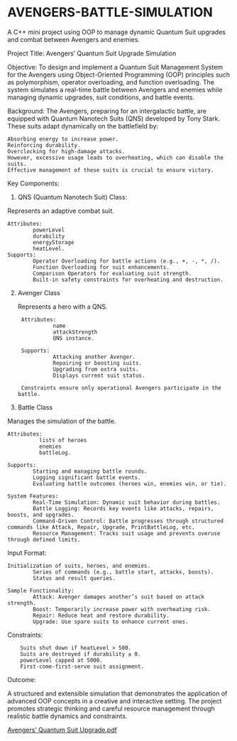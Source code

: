# AVENGERS-BATTLE-SIMULATION
A C++ mini project using OOP to manage dynamic Quantum Suit upgrades and combat between Avengers and enemies.

Project Title: Avengers’ Quantum Suit Upgrade Simulation

Objective:
  To design and implement a Quantum Suit Management System for the Avengers using Object-Oriented Programming (OOP) principles such as polymorphism, operator overloading, and    function overloading. The system simulates a real-time battle between Avengers and enemies while managing dynamic upgrades, suit conditions, and battle events.

Background:
  The Avengers, preparing for an intergalactic battle, are equipped with Quantum Nanotech Suits (QNS) developed by Tony Stark. These suits adapt dynamically on the battlefield   by:
    
    Absorbing energy to increase power.
    Reinforcing durability.
    Overclocking for high-damage attacks.
    However, excessive usage leads to overheating, which can disable the suits.
    Effective management of these suits is crucial to ensure victory.

Key Components:
1. QNS (Quantum Nanotech Suit) Class:

Represents an adaptive combat suit.

    Attributes: 
            powerLevel
            durability
            energyStorage
            heatLevel.
    Supports:
            Operator Overloading for battle actions (e.g., +, -, *, /).
            Function Overloading for suit enhancements.
            Comparison Operators for evaluating suit strength.
            Built-in safety constraints for overheating and destruction.

2. Avenger Class

   Represents a hero with a QNS.
        
        Attributes: 
                  name
                  attackStrength
                  QNS instance.
        
        Supports:
                  Attacking another Avenger.
                  Repairing or boosting suits.
                  Upgrading from extra suits.
                  Displays current suit status.
        
        Constraints ensure only operational Avengers participate in the battle.

3. Battle Class

Manages the simulation of the battle.
    
    Attributes: 
              lists of heroes
              enemies
              battleLog.
              
    Supports:
            Starting and managing battle rounds.
            Logging significant battle events.
            Evaluating battle outcomes (heroes win, enemies win, or tie).
    
    System Features:
            Real-Time Simulation: Dynamic suit behavior during battles.
            Battle Logging: Records key events like attacks, repairs, boosts, and upgrades.
            Command-Driven Control: Battle progresses through structured commands like Attack, Repair, Upgrade, PrintBattleLog, etc.
            Resource Management: Tracks suit usage and prevents overuse through defined limits.

Input Format:
          
    Initialization of suits, heroes, and enemies.
            Series of commands (e.g., battle start, attacks, boosts).
            Status and result queries.
          
    Sample Functionality:
            Attack: Avenger damages another’s suit based on attack strength.
            Boost: Temporarily increase power with overheating risk.
            Repair: Reduce heat and restore durability.
            Upgrade: Use spare suits to enhance current ones.

Constraints:

        Suits shut down if heatLevel > 500.
        Suits are destroyed if durability ≤ 0.
        powerLevel capped at 5000.
        First-come-first-serve suit assignment.

Outcome:

A structured and extensible simulation that demonstrates the application of advanced OOP concepts in a creative and interactive setting. The project promotes strategic thinking and careful resource management through realistic battle dynamics and constraints.

[Avengers’ Quantum Suit Upgrade.pdf](https://github.com/user-attachments/files/20345318/Avengers.Quantum.Suit.Upgrade.pdf)


